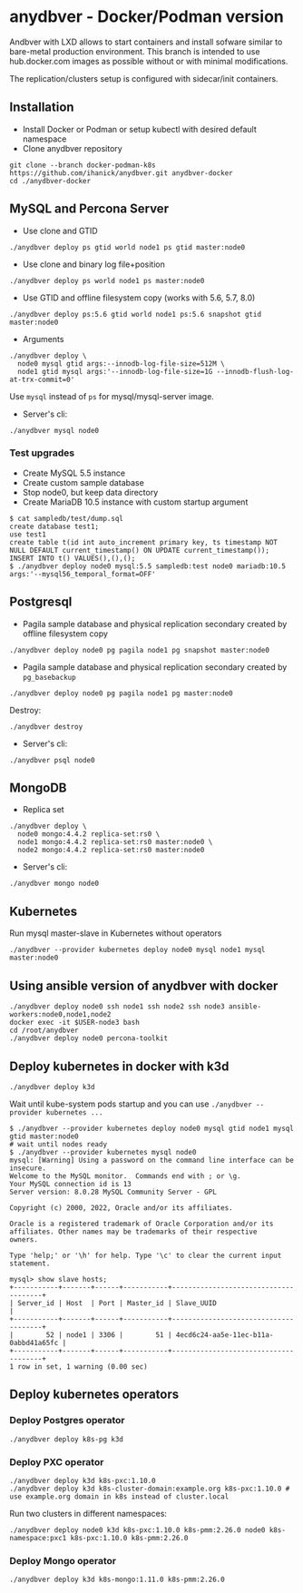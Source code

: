 # anydbver - Docker/Podman version

Andbver with LXD allows to start containers and install sofware similar to bare-metal production environment.
This branch is intended to use hub.docker.com images as possible without or with minimal modifications.

The replication/clusters setup is configured with sidecar/init containers.

## Installation
* Install Docker or Podman or setup kubectl with desired default namespace
* Clone anydbver repository
```
git clone --branch docker-podman-k8s https://github.com/ihanick/anydbver.git anydbver-docker
cd ./anydbver-docker
```

## MySQL and Percona Server
* Use clone and GTID

```
./anydbver deploy ps gtid world node1 ps gtid master:node0
```

* Use clone and binary log file+position

```
./anydbver deploy ps world node1 ps master:node0
```

* Use GTID and offline filesystem copy (works with 5.6, 5.7, 8.0)

```
./anydbver deploy ps:5.6 gtid world node1 ps:5.6 snapshot gtid master:node0
```

* Arguments
```
./anydbver deploy \
  node0 mysql gtid args:--innodb-log-file-size=512M \
  node1 gtid mysql args:'--innodb-log-file-size=1G --innodb-flush-log-at-trx-commit=0'
```

Use `mysql` instead of `ps` for mysql/mysql-server image.

* Server's cli:
```
./anydbver mysql node0
```

### Test upgrades
  * Create MySQL 5.5 instance 
  * Create custom sample database
  * Stop node0, but keep data directory
  * Create MariaDB 10.5 instance with custom startup argument
```
$ cat sampledb/test/dump.sql 
create database test1;
use test1
create table t(id int auto_increment primary key, ts timestamp NOT NULL DEFAULT current_timestamp() ON UPDATE current_timestamp());
INSERT INTO t() VALUES(),(),();
$ ./anydbver deploy node0 mysql:5.5 sampledb:test node0 mariadb:10.5 args:'--mysql56_temporal_format=OFF'
```

## Postgresql

* Pagila sample database and physical replication secondary created by offline filesystem copy
```
./anydbver deploy node0 pg pagila node1 pg snapshot master:node0
```

* Pagila sample database and physical replication secondary created by `pg_basebackup`
```
./anydbver deploy node0 pg pagila node1 pg master:node0
```
Destroy:
```
./anydbver destroy
```

* Server's cli:
```
./anydbver psql node0
```

## MongoDB
* Replica set
```
./anydbver deploy \
  node0 mongo:4.4.2 replica-set:rs0 \
  node1 mongo:4.4.2 replica-set:rs0 master:node0 \
  node2 mongo:4.4.2 replica-set:rs0 master:node0
```

* Server's cli:
```
./anydbver mongo node0
```

## Kubernetes

Run mysql master-slave in Kubernetes without operators
```
./anydbver --provider kubernetes deploy node0 mysql node1 mysql master:node0
```

## Using ansible version of anydbver with docker
```
./anydbver deploy node0 ssh node1 ssh node2 ssh node3 ansible-workers:node0,node1,node2
docker exec -it $USER-node3 bash
cd /root/anydbver
./anydbver deploy node0 percona-toolkit
```

## Deploy kubernetes in docker with k3d
```
./anydbver deploy k3d
```
Wait until kube-system pods startup and you can use `./anydbver --provider kubernetes ...`
```
$ ./anydbver --provider kubernetes deploy node0 mysql gtid node1 mysql gtid master:node0
# wait until nodes ready
$ ./anydbver --provider kubernetes mysql node0
mysql: [Warning] Using a password on the command line interface can be insecure.
Welcome to the MySQL monitor.  Commands end with ; or \g.
Your MySQL connection id is 13
Server version: 8.0.28 MySQL Community Server - GPL

Copyright (c) 2000, 2022, Oracle and/or its affiliates.

Oracle is a registered trademark of Oracle Corporation and/or its
affiliates. Other names may be trademarks of their respective
owners.

Type 'help;' or '\h' for help. Type '\c' to clear the current input statement.

mysql> show slave hosts;
+-----------+-------+------+-----------+--------------------------------------+
| Server_id | Host  | Port | Master_id | Slave_UUID                           |
+-----------+-------+------+-----------+--------------------------------------+
|        52 | node1 | 3306 |        51 | 4ecd6c24-aa5e-11ec-b11a-0abbd41a65fc |
+-----------+-------+------+-----------+--------------------------------------+
1 row in set, 1 warning (0.00 sec)
```

## Deploy kubernetes operators
### Deploy Postgres operator
```
./anydbver deploy k8s-pg k3d
```
### Deploy PXC operator
```
./anydbver deploy k3d k8s-pxc:1.10.0
./anydbver deploy k3d k8s-cluster-domain:example.org k8s-pxc:1.10.0 # use example.org domain in k8s instead of cluster.local
```

Run two clusters in different namespaces:
```
./anydbver deploy node0 k3d k8s-pxc:1.10.0 k8s-pmm:2.26.0 node0 k8s-namespace:pxc1 k8s-pxc:1.10.0 k8s-pmm:2.26.0
```

### Deploy Mongo operator
```
./anydbver deploy k3d k8s-mongo:1.11.0 k8s-pmm:2.26.0
```
